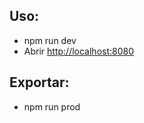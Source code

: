 ## Uso:
* npm run dev
* Abrir [http://localhost:8080](http://localhost:8080)

## Exportar:
* npm run prod